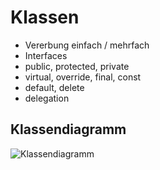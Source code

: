 Klassen
=======

* Vererbung einfach / mehrfach
* Interfaces
* public, protected, private
* virtual, override, final, const
* default, delete
* delegation


Klassendiagramm
---------------
![Klassendiagramm](/Klassendiagramm.png)
